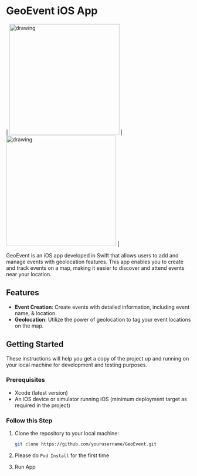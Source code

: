 # GeoEvent iOS App

| <img src="https://github.com/jerrypm/GeoEvent/assets/15967964/8f645703-683d-4bd2-85ec-69261c2ba18f" alt="drawing" width="300"/>  | <img src="https://github.com/jerrypm/GeoEvent/assets/15967964/c5d55497-1559-40d1-af6e-608e1232c5eb" alt="drawing" width="300"/>  |



GeoEvent is an iOS app developed in Swift that allows users to add and manage events with geolocation features. This app enables you to create and track events on a map, making it easier to discover and attend events near your location.

## Features

- **Event Creation**: Create events with detailed information, including event name, & location.
- **Geolocation**: Utilize the power of geolocation to tag your event locations on the map.


## Getting Started

These instructions will help you get a copy of the project up and running on your local machine for development and testing purposes.

### Prerequisites

- Xcode (latest version)
- An iOS device or simulator running iOS (minimum deployment target as required in the project)

### Follow this Step

1. Clone the repository to your local machine:

   ```sh
   git clone https://github.com/yourusername/GeoEvent.git

2. Please do `Pod Install` for the first time
3. Run App

